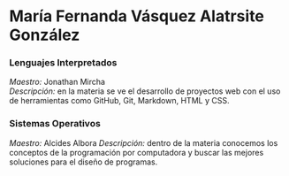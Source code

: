 # **María Fernanda Vásquez Alatrsite González**

### Lenguajes Interpretados 
_Maestro:_ Jonathan Mircha  
_Descripción:_ en la materia se ve el desarrollo de proyectos web con el uso de herramientas como GitHub, Git, Markdown, HTML y CSS.

### Sistemas Operativos
_Maestro:_ Alcides Albora
_Descripción:_ dentro de la materia conocemos los conceptos de la programación por computadora y buscar las mejores soluciones para el diseño de programas.